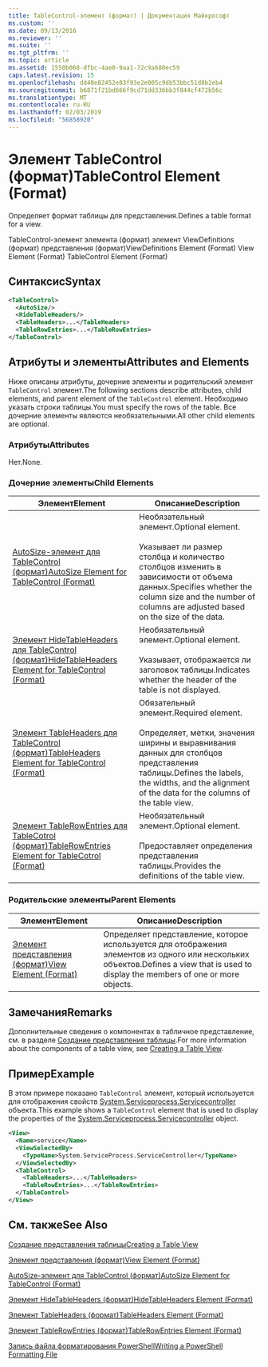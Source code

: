 ```yaml
---
title: TableControl-элемент (формат) | Документация Майкрософт
ms.custom: ''
ms.date: 09/13/2016
ms.reviewer: ''
ms.suite: ''
ms.tgt_pltfrm: ''
ms.topic: article
ms.assetid: 1550b068-dfbc-4ae0-9aa1-72c9a680ec59
caps.latest.revision: 15
ms.openlocfilehash: dd48e82452e83f93e2e005c9db53bbc51d8b2eb4
ms.sourcegitcommit: b6871f21bd666f9cd71dd336bb3f844cf472b56c
ms.translationtype: MT
ms.contentlocale: ru-RU
ms.lasthandoff: 02/03/2019
ms.locfileid: "56858920"
---
```

# <a name="tablecontrol-element-format"></a><span data-ttu-id="65441-102">Элемент TableControl (формат)</span><span class="sxs-lookup"><span data-stu-id="65441-102">TableControl Element (Format)</span></span>

<span data-ttu-id="65441-103">Определяет формат таблицы для представления.</span><span class="sxs-lookup"><span data-stu-id="65441-103">Defines a table format for a view.</span></span>

<span data-ttu-id="65441-104">TableControl-элемент элемента (формат) элемент ViewDefinitions (формат) представления (формат)</span><span class="sxs-lookup"><span data-stu-id="65441-104">ViewDefinitions Element (Format) View Element (Format) TableControl Element (Format)</span></span>

## <a name="syntax"></a><span data-ttu-id="65441-105">Синтаксис</span><span class="sxs-lookup"><span data-stu-id="65441-105">Syntax</span></span>

```xml
<TableControl>
  <AutoSize/>
  <HideTableHeaders/>
  <TableHeaders>...</TableHeaders>
  <TableRowEntries>...</TableRowEntries>
</TableControl>

```

## <a name="attributes-and-elements"></a><span data-ttu-id="65441-106">Атрибуты и элементы</span><span class="sxs-lookup"><span data-stu-id="65441-106">Attributes and Elements</span></span>

<span data-ttu-id="65441-107">Ниже описаны атрибуты, дочерние элементы и родительский элемент `TableControl` элемент.</span><span class="sxs-lookup"><span data-stu-id="65441-107">The following sections describe attributes, child elements, and parent element of the `TableControl` element.</span></span> <span data-ttu-id="65441-108">Необходимо указать строки таблицы.</span><span class="sxs-lookup"><span data-stu-id="65441-108">You must specify the rows of the table.</span></span> <span data-ttu-id="65441-109">Все дочерние элементы являются необязательными.</span><span class="sxs-lookup"><span data-stu-id="65441-109">All other child elements are optional.</span></span>

### <a name="attributes"></a><span data-ttu-id="65441-110">Атрибуты</span><span class="sxs-lookup"><span data-stu-id="65441-110">Attributes</span></span>

<span data-ttu-id="65441-111">Нет.</span><span class="sxs-lookup"><span data-stu-id="65441-111">None.</span></span>

### <a name="child-elements"></a><span data-ttu-id="65441-112">Дочерние элементы</span><span class="sxs-lookup"><span data-stu-id="65441-112">Child Elements</span></span>

|<span data-ttu-id="65441-113">Элемент</span><span class="sxs-lookup"><span data-stu-id="65441-113">Element</span></span>|<span data-ttu-id="65441-114">Описание</span><span class="sxs-lookup"><span data-stu-id="65441-114">Description</span></span>|
|-------------|-----------------|
|[<span data-ttu-id="65441-115">AutoSize-элемент для TableControl (формат)</span><span class="sxs-lookup"><span data-stu-id="65441-115">AutoSize Element for TableControl (Format)</span></span>](./autosize-element-for-tablecontrol-format.md)|<span data-ttu-id="65441-116">Необязательный элемент.</span><span class="sxs-lookup"><span data-stu-id="65441-116">Optional element.</span></span><br /><br /> <span data-ttu-id="65441-117">Указывает ли размер столбца и количество столбцов изменить в зависимости от объема данных.</span><span class="sxs-lookup"><span data-stu-id="65441-117">Specifies whether the column size and the number of columns are adjusted based on the size of the data.</span></span>|
|[<span data-ttu-id="65441-118">Элемент HideTableHeaders для TableControl (формат)</span><span class="sxs-lookup"><span data-stu-id="65441-118">HideTableHeaders Element for TableControl (Format)</span></span>](./hidetableheaders-element-format.md)|<span data-ttu-id="65441-119">Необязательный элемент.</span><span class="sxs-lookup"><span data-stu-id="65441-119">Optional element.</span></span><br /><br /> <span data-ttu-id="65441-120">Указывает, отображается ли заголовок таблицы.</span><span class="sxs-lookup"><span data-stu-id="65441-120">Indicates whether the header of the table is not displayed.</span></span>|
|[<span data-ttu-id="65441-121">Элемент TableHeaders для TableControl (формат)</span><span class="sxs-lookup"><span data-stu-id="65441-121">TableHeaders Element for TableControl (Format)</span></span>](./tableheaders-element-format.md)|<span data-ttu-id="65441-122">Обязательный элемент.</span><span class="sxs-lookup"><span data-stu-id="65441-122">Required element.</span></span><br /><br /> <span data-ttu-id="65441-123">Определяет, метки, значения ширины и выравнивания данных для столбцов представления таблицы.</span><span class="sxs-lookup"><span data-stu-id="65441-123">Defines the labels, the widths, and the alignment of the data for the columns of the table view.</span></span>|
|[<span data-ttu-id="65441-124">Элемент TableRowEntries для TableCotrol (формат)</span><span class="sxs-lookup"><span data-stu-id="65441-124">TableRowEntries Element for TableCotrol (Format)</span></span>](./tablerowentries-element-for-tablecontrol-format.md)|<span data-ttu-id="65441-125">Необязательный элемент.</span><span class="sxs-lookup"><span data-stu-id="65441-125">Optional element.</span></span><br /><br /> <span data-ttu-id="65441-126">Предоставляет определения представления таблицы.</span><span class="sxs-lookup"><span data-stu-id="65441-126">Provides the definitions of the table view.</span></span>|

### <a name="parent-elements"></a><span data-ttu-id="65441-127">Родительские элементы</span><span class="sxs-lookup"><span data-stu-id="65441-127">Parent Elements</span></span>

|<span data-ttu-id="65441-128">Элемент</span><span class="sxs-lookup"><span data-stu-id="65441-128">Element</span></span>|<span data-ttu-id="65441-129">Описание</span><span class="sxs-lookup"><span data-stu-id="65441-129">Description</span></span>|
|-------------|-----------------|
|[<span data-ttu-id="65441-130">Элемент представления (формат)</span><span class="sxs-lookup"><span data-stu-id="65441-130">View Element (Format)</span></span>](./view-element-format.md)|<span data-ttu-id="65441-131">Определяет представление, которое используется для отображения элементов из одного или нескольких объектов.</span><span class="sxs-lookup"><span data-stu-id="65441-131">Defines a view that is used to display the members of one or more objects.</span></span>|

## <a name="remarks"></a><span data-ttu-id="65441-132">Замечания</span><span class="sxs-lookup"><span data-stu-id="65441-132">Remarks</span></span>

<span data-ttu-id="65441-133">Дополнительные сведения о компонентах в табличное представление, см. в разделе [Создание представления таблицы](./creating-a-table-view.md).</span><span class="sxs-lookup"><span data-stu-id="65441-133">For more information about the components of a table view, see [Creating a Table View](./creating-a-table-view.md).</span></span>

## <a name="example"></a><span data-ttu-id="65441-134">Пример</span><span class="sxs-lookup"><span data-stu-id="65441-134">Example</span></span>

<span data-ttu-id="65441-135">В этом примере показано `TableControl` элемент, который используется для отображения свойств [System.Serviceprocess.Servicecontroller](/dotnet/api/System.ServiceProcess.ServiceController) объекта.</span><span class="sxs-lookup"><span data-stu-id="65441-135">This example shows a `TableControl` element that is used to display the properties of the [System.Serviceprocess.Servicecontroller](/dotnet/api/System.ServiceProcess.ServiceController) object.</span></span>

```xml
<View>
  <Name>service</Name>
  <ViewSelectedBy>
    <TypeName>System.ServiceProcess.ServiceController</TypeName>
  </ViewSelectedBy>
  <TableControl>
    <TableHeaders>...</TableHeaders>
    <TableRowEntries>...</TableRowEntries>
  </TableControl>
</View>

```

## <a name="see-also"></a><span data-ttu-id="65441-136">См. также</span><span class="sxs-lookup"><span data-stu-id="65441-136">See Also</span></span>

[<span data-ttu-id="65441-137">Создание представления таблицы</span><span class="sxs-lookup"><span data-stu-id="65441-137">Creating a Table View</span></span>](./creating-a-table-view.md)

[<span data-ttu-id="65441-138">Элемент представления (формат)</span><span class="sxs-lookup"><span data-stu-id="65441-138">View Element (Format)</span></span>](./view-element-format.md)

[<span data-ttu-id="65441-139">AutoSize-элемент для TableControl (формат)</span><span class="sxs-lookup"><span data-stu-id="65441-139">AutoSize Element for TableControl (Format)</span></span>](./autosize-element-for-tablecontrol-format.md)

[<span data-ttu-id="65441-140">Элемент HideTableHeaders (формат)</span><span class="sxs-lookup"><span data-stu-id="65441-140">HideTableHeaders Element (Format)</span></span>](./hidetableheaders-element-format.md)

[<span data-ttu-id="65441-141">Элемент TableHeaders (формат)</span><span class="sxs-lookup"><span data-stu-id="65441-141">TableHeaders Element (Format)</span></span>](./tableheaders-element-format.md)

[<span data-ttu-id="65441-142">Элемент TableRowEntries (формат)</span><span class="sxs-lookup"><span data-stu-id="65441-142">TableRowEntries Element (Format)</span></span>](./tablerowentries-element-for-tablecontrol-format.md)

[<span data-ttu-id="65441-143">Запись файла форматирования PowerShell</span><span class="sxs-lookup"><span data-stu-id="65441-143">Writing a PowerShell Formatting File</span></span>](./writing-a-powershell-formatting-file.md)
